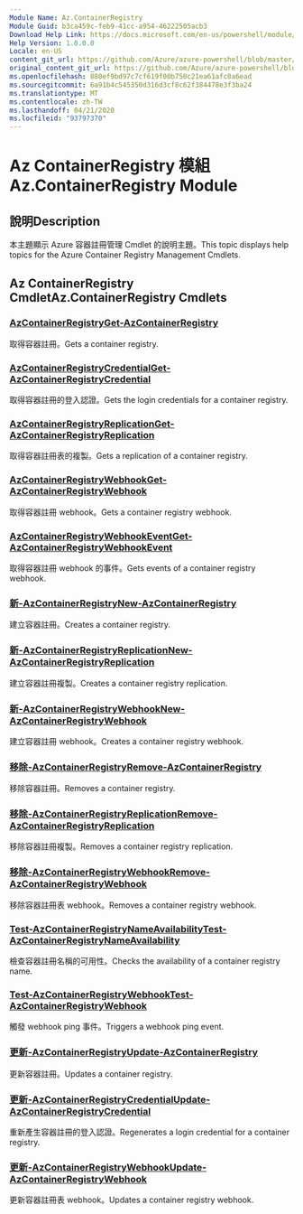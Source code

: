 ```yaml
---
Module Name: Az.ContainerRegistry
Module Guid: b3ca459c-feb9-41cc-a954-46222505acb3
Download Help Link: https://docs.microsoft.com/en-us/powershell/module/az.containerregistry
Help Version: 1.0.0.0
Locale: en-US
content_git_url: https://github.com/Azure/azure-powershell/blob/master/src/ContainerRegistry/ContainerRegistry/help/Az.ContainerRegistry.md
original_content_git_url: https://github.com/Azure/azure-powershell/blob/master/src/ContainerRegistry/ContainerRegistry/help/Az.ContainerRegistry.md
ms.openlocfilehash: 880ef9bd97c7cf619f00b750c21ea61afc0a6ead
ms.sourcegitcommit: 6a91b4c545350d316d3cf8c62f384478e3f3ba24
ms.translationtype: MT
ms.contentlocale: zh-TW
ms.lasthandoff: 04/21/2020
ms.locfileid: "93797370"
---
```

# <span data-ttu-id="b5149-101">Az ContainerRegistry 模組</span><span class="sxs-lookup"><span data-stu-id="b5149-101">Az.ContainerRegistry Module</span></span>
## <span data-ttu-id="b5149-102">說明</span><span class="sxs-lookup"><span data-stu-id="b5149-102">Description</span></span>
<span data-ttu-id="b5149-103">本主題顯示 Azure 容器註冊管理 Cmdlet 的說明主題。</span><span class="sxs-lookup"><span data-stu-id="b5149-103">This topic displays help topics for the Azure Container Registry Management Cmdlets.</span></span>

## <span data-ttu-id="b5149-104">Az ContainerRegistry Cmdlet</span><span class="sxs-lookup"><span data-stu-id="b5149-104">Az.ContainerRegistry Cmdlets</span></span>
### [<span data-ttu-id="b5149-105">AzContainerRegistry</span><span class="sxs-lookup"><span data-stu-id="b5149-105">Get-AzContainerRegistry</span></span>](Get-AzContainerRegistry.md)
<span data-ttu-id="b5149-106">取得容器註冊。</span><span class="sxs-lookup"><span data-stu-id="b5149-106">Gets a container registry.</span></span>

### [<span data-ttu-id="b5149-107">AzContainerRegistryCredential</span><span class="sxs-lookup"><span data-stu-id="b5149-107">Get-AzContainerRegistryCredential</span></span>](Get-AzContainerRegistryCredential.md)
<span data-ttu-id="b5149-108">取得容器註冊的登入認證。</span><span class="sxs-lookup"><span data-stu-id="b5149-108">Gets the login credentials for a container registry.</span></span>

### [<span data-ttu-id="b5149-109">AzContainerRegistryReplication</span><span class="sxs-lookup"><span data-stu-id="b5149-109">Get-AzContainerRegistryReplication</span></span>](Get-AzContainerRegistryReplication.md)
<span data-ttu-id="b5149-110">取得容器註冊表的複製。</span><span class="sxs-lookup"><span data-stu-id="b5149-110">Gets a replication of a container registry.</span></span>

### [<span data-ttu-id="b5149-111">AzContainerRegistryWebhook</span><span class="sxs-lookup"><span data-stu-id="b5149-111">Get-AzContainerRegistryWebhook</span></span>](Get-AzContainerRegistryWebhook.md)
<span data-ttu-id="b5149-112">取得容器註冊 webhook。</span><span class="sxs-lookup"><span data-stu-id="b5149-112">Gets a container registry webhook.</span></span>

### [<span data-ttu-id="b5149-113">AzContainerRegistryWebhookEvent</span><span class="sxs-lookup"><span data-stu-id="b5149-113">Get-AzContainerRegistryWebhookEvent</span></span>](Get-AzContainerRegistryWebhookEvent.md)
<span data-ttu-id="b5149-114">取得容器註冊 webhook 的事件。</span><span class="sxs-lookup"><span data-stu-id="b5149-114">Gets events of a container registry webhook.</span></span>

### [<span data-ttu-id="b5149-115">新-AzContainerRegistry</span><span class="sxs-lookup"><span data-stu-id="b5149-115">New-AzContainerRegistry</span></span>](New-AzContainerRegistry.md)
<span data-ttu-id="b5149-116">建立容器註冊。</span><span class="sxs-lookup"><span data-stu-id="b5149-116">Creates a container registry.</span></span>

### [<span data-ttu-id="b5149-117">新-AzContainerRegistryReplication</span><span class="sxs-lookup"><span data-stu-id="b5149-117">New-AzContainerRegistryReplication</span></span>](New-AzContainerRegistryReplication.md)
<span data-ttu-id="b5149-118">建立容器註冊複製。</span><span class="sxs-lookup"><span data-stu-id="b5149-118">Creates a container registry replication.</span></span>

### [<span data-ttu-id="b5149-119">新-AzContainerRegistryWebhook</span><span class="sxs-lookup"><span data-stu-id="b5149-119">New-AzContainerRegistryWebhook</span></span>](New-AzContainerRegistryWebhook.md)
<span data-ttu-id="b5149-120">建立容器註冊 webhook。</span><span class="sxs-lookup"><span data-stu-id="b5149-120">Creates a container registry webhook.</span></span>

### [<span data-ttu-id="b5149-121">移除-AzContainerRegistry</span><span class="sxs-lookup"><span data-stu-id="b5149-121">Remove-AzContainerRegistry</span></span>](Remove-AzContainerRegistry.md)
<span data-ttu-id="b5149-122">移除容器註冊。</span><span class="sxs-lookup"><span data-stu-id="b5149-122">Removes a container registry.</span></span>

### [<span data-ttu-id="b5149-123">移除-AzContainerRegistryReplication</span><span class="sxs-lookup"><span data-stu-id="b5149-123">Remove-AzContainerRegistryReplication</span></span>](Remove-AzContainerRegistryReplication.md)
<span data-ttu-id="b5149-124">移除容器註冊複製。</span><span class="sxs-lookup"><span data-stu-id="b5149-124">Removes a container registry replication.</span></span>

### [<span data-ttu-id="b5149-125">移除-AzContainerRegistryWebhook</span><span class="sxs-lookup"><span data-stu-id="b5149-125">Remove-AzContainerRegistryWebhook</span></span>](Remove-AzContainerRegistryWebhook.md)
<span data-ttu-id="b5149-126">移除容器註冊表 webhook。</span><span class="sxs-lookup"><span data-stu-id="b5149-126">Removes a container registry webhook.</span></span>

### [<span data-ttu-id="b5149-127">Test-AzContainerRegistryNameAvailability</span><span class="sxs-lookup"><span data-stu-id="b5149-127">Test-AzContainerRegistryNameAvailability</span></span>](Test-AzContainerRegistryNameAvailability.md)
<span data-ttu-id="b5149-128">檢查容器註冊名稱的可用性。</span><span class="sxs-lookup"><span data-stu-id="b5149-128">Checks the availability of a container registry name.</span></span>

### [<span data-ttu-id="b5149-129">Test-AzContainerRegistryWebhook</span><span class="sxs-lookup"><span data-stu-id="b5149-129">Test-AzContainerRegistryWebhook</span></span>](Test-AzContainerRegistryWebhook.md)
<span data-ttu-id="b5149-130">觸發 webhook ping 事件。</span><span class="sxs-lookup"><span data-stu-id="b5149-130">Triggers a webhook ping event.</span></span>

### [<span data-ttu-id="b5149-131">更新-AzContainerRegistry</span><span class="sxs-lookup"><span data-stu-id="b5149-131">Update-AzContainerRegistry</span></span>](Update-AzContainerRegistry.md)
<span data-ttu-id="b5149-132">更新容器註冊。</span><span class="sxs-lookup"><span data-stu-id="b5149-132">Updates a container registry.</span></span>

### [<span data-ttu-id="b5149-133">更新-AzContainerRegistryCredential</span><span class="sxs-lookup"><span data-stu-id="b5149-133">Update-AzContainerRegistryCredential</span></span>](Update-AzContainerRegistryCredential.md)
<span data-ttu-id="b5149-134">重新產生容器註冊的登入認證。</span><span class="sxs-lookup"><span data-stu-id="b5149-134">Regenerates a login credential for a container registry.</span></span>

### [<span data-ttu-id="b5149-135">更新-AzContainerRegistryWebhook</span><span class="sxs-lookup"><span data-stu-id="b5149-135">Update-AzContainerRegistryWebhook</span></span>](Update-AzContainerRegistryWebhook.md)
<span data-ttu-id="b5149-136">更新容器註冊表 webhook。</span><span class="sxs-lookup"><span data-stu-id="b5149-136">Updates a container registry webhook.</span></span>

